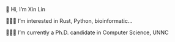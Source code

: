 👋 Hi, I’m Xin Lin

👨🏻‍💻 I’m interested in Rust, Python, bioinformatic...

🧑🏻‍🎓 I’m currently a Ph.D. candidate in Computer Science, UNNC


<!---
ricardo1789/ricardo1789 is a ✨ special ✨ repository because its `README.md` (this file) appears on your GitHub profile.
You can click the Preview link to take a look at your changes.
--->
